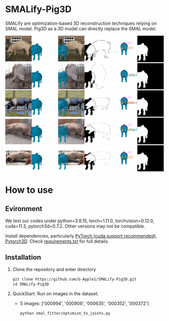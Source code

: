 # SMALify-Pig3D
SMALify are optimization-based 3D reconstruction techniques relying on SMAL model. Pig3D as a 3D model can directly replace the SMAL model.

<img src="doc/000352.gif">

<img src="doc/000372.gif">

<img src="doc/000635.gif">

<img src="doc/000906.gif">

<img src="doc/000994.gif">

# How to use

## Evironment

We test our codes under python=3.8.15, torch=1.11.0, torchvision=0.12.0, cuda=11.3, pytorch3d=0.7.2. Other versions may not be compatible.

Install dependencies, particularly [PyTorch (cuda support recommended)](https://pytorch.org/), [Pytorch3D](https://github.com/facebookresearch/pytorch3d). Check [requirements.txt](requirements.txt) for full details.

## Installation
1. Clone the repository and enter directory
   ```
   git clone https://github.com/G-Apple1/SMALify-Pig3D.git
   cd SMALify-Pig3D
   ```

2. QuickStart: Run on images in the dataset.
   - 5 images: ['000994', '000906', '000635', '000352', '000372']
      ```
      python smal_fitter/optimize_to_joints.py
      ```
